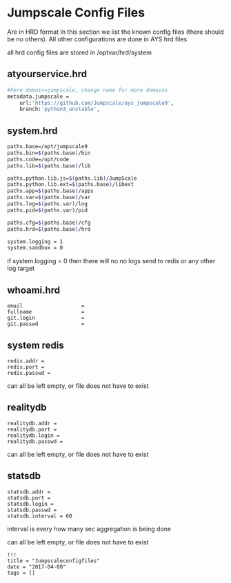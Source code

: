 # Jumpscale Config Files

Are in HRD format In this section we list the known config files (there should be no others). All other configurations are done in AYS hrd files

all hrd config files are stored in /optvar/hrd/system

## atyourservice.hrd

```bash
#here domain=jumpscale, change name for more domains
metadata.jumpscale =
    url:'https://github.com/Jumpscale/ays_jumpscale9',
    branch:'python3_unstable',
```

## system.hrd

```bash
paths.base=/opt/jumpscale9
paths.bin=$(paths.base)/bin
paths.code=/opt/code
paths.lib=$(paths.base)/lib

paths.python.lib.js=$(paths.lib)/JumpScale
paths.python.lib.ext=$(paths.base)/libext
paths.app=$(paths.base)/apps
paths.var=$(paths.base)/var
paths.log=$(paths.var)/log
paths.pid=$(paths.var)/pid

paths.cfg=$(paths.base)/cfg
paths.hrd=$(paths.base)/hrd

system.logging = 1
system.sandbox = 0
```

if system.logging = 0 then there will no no logs send to redis or any other log target

## whoami.hrd

```
email                   =
fullname                =
git.login               =
git.passwd              =
```

## system redis

```
redis.addr = 
redis.port = 
redis.passwd =
```

can all be left empty, or file does not have to exist

## realitydb

```
realitydb.addr = 
realitydb.port = 
realitydb.login =
realitydb.passwd =
```

can all be left empty, or file does not have to exist

## statsdb

```
statsdb.addr = 
statsdb.port = 
statsdb.login =
statsdb.passwd =
statsdb.interval = 60
```

interval is every how many sec aggregation is being done

can all be left empty, or file does not have to exist

```
!!!
title = "Jumpscaleconfigfiles"
date = "2017-04-08"
tags = []
```
